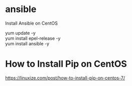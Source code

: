 # ansible
Install Ansible on CentOS

yum update -y <br>
yum install epel-release -y <br>
yum install ansible -y <br>


# How to Install Pip on CentOS 
https://linuxize.com/post/how-to-install-pip-on-centos-7/
